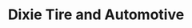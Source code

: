 ---
title: "Dixie Tire and Automotive"
url: /spartanburg/dixie-tire-and-automotive-east-main-street/
shop: car repair
---